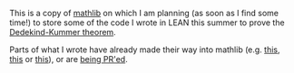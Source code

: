 This is a copy of [mathlib](https://github.com/leanprover-community/mathlib) on which I am planning (as soon as I find some time!) to store some of the code I wrote in LEAN this summer to prove the [Dedekind-Kummer theorem](https://kconrad.math.uconn.edu/blurbs/gradnumthy/dedekindf.pdf). 

Parts of what I wrote have already made their way into mathlib (e.g. [this](https://github.com/leanprover-community/mathlib/pull/9055), [this](https://github.com/leanprover-community/mathlib/pull/9542) or [this](https://github.com/leanprover-community/mathlib/pull/8668)), or are [being PR'ed](https://github.com/leanprover-community/mathlib/pull/9345).
